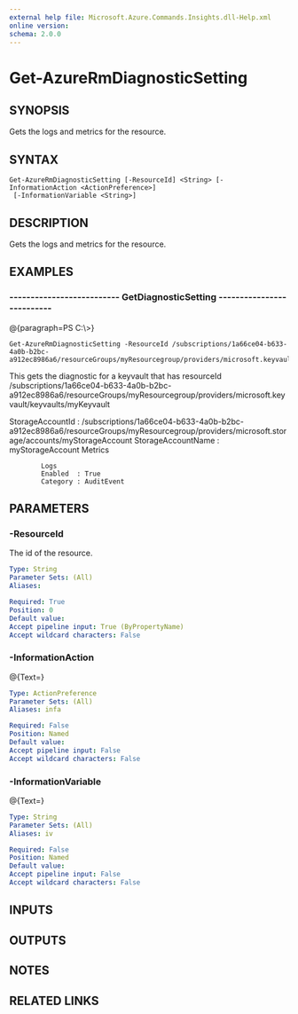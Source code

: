 ```yaml
---
external help file: Microsoft.Azure.Commands.Insights.dll-Help.xml
online version: 
schema: 2.0.0
---
```


# Get-AzureRmDiagnosticSetting
## SYNOPSIS
Gets the logs and metrics for the resource.

## SYNTAX

```
Get-AzureRmDiagnosticSetting [-ResourceId] <String> [-InformationAction <ActionPreference>]
 [-InformationVariable <String>]
```

## DESCRIPTION
Gets the logs and metrics for the resource.

## EXAMPLES

### --------------------------  GetDiagnosticSetting  --------------------------
@{paragraph=PS C:\\\>}

```
Get-AzureRmDiagnosticSetting -ResourceId /subscriptions/1a66ce04-b633-4a0b-b2bc-a912ec8986a6/resourceGroups/myResourcegroup/providers/microsoft.keyvault/keyvaults/myKeyvault
```

This gets the diagnostic for a keyvault that has resourceId /subscriptions/1a66ce04-b633-4a0b-b2bc-a912ec8986a6/resourceGroups/myResourcegroup/providers/microsoft.keyvault/keyvaults/myKeyvault

StorageAccountId   : /subscriptions/1a66ce04-b633-4a0b-b2bc-a912ec8986a6/resourceGroups/myResourcegroup/providers/microsoft.storage/accounts/myStorageAccount
            StorageAccountName : myStorageAccount
            Metrics

            Logs
            Enabled  : True
            Category : AuditEvent

## PARAMETERS

### -ResourceId
The id of the resource.

```yaml
Type: String
Parameter Sets: (All)
Aliases: 

Required: True
Position: 0
Default value: 
Accept pipeline input: True (ByPropertyName)
Accept wildcard characters: False
```

### -InformationAction
@{Text=}

```yaml
Type: ActionPreference
Parameter Sets: (All)
Aliases: infa

Required: False
Position: Named
Default value: 
Accept pipeline input: False
Accept wildcard characters: False
```

### -InformationVariable
@{Text=}

```yaml
Type: String
Parameter Sets: (All)
Aliases: iv

Required: False
Position: Named
Default value: 
Accept pipeline input: False
Accept wildcard characters: False
```

## INPUTS

## OUTPUTS

## NOTES

## RELATED LINKS

